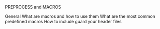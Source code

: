 PREPROCESS and MACROS

General
What are macros and how to use them
What are the most common predefined macros
How to include guard your header files
